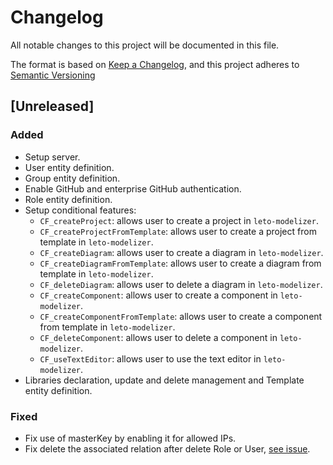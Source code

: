 # Changelog

All notable changes to this project will be documented in this file.

The format is based on [Keep a Changelog](https://keepachangelog.com/en/1.0.0/),
and this project adheres to [Semantic Versioning](https://semver.org/spec/v2.0.0.html)

## [Unreleased]

### Added

* Setup server.
* User entity definition.
* Group entity definition.
* Enable GitHub and enterprise GitHub authentication.
* Role entity definition.
* Setup conditional features:
  * `CF_createProject`: allows user to create a project in `leto-modelizer`.
  * `CF_createProjectFromTemplate`: allows user to create a project from template in `leto-modelizer`.
  * `CF_createDiagram`: allows user to create a diagram in `leto-modelizer`.
  * `CF_createDiagramFromTemplate`: allows user to create a diagram from template in `leto-modelizer`.
  * `CF_deleteDiagram`: allows user to delete a diagram in `leto-modelizer`.
  * `CF_createComponent`: allows user to create a component in `leto-modelizer`.
  * `CF_createComponentFromTemplate`: allows user to create a component from template in `leto-modelizer`.
  * `CF_deleteComponent`: allows user to delete a component in `leto-modelizer`.
  * `CF_useTextEditor`: allows user to use the text editor in `leto-modelizer`.
* Libraries declaration, update and delete management and Template entity definition.

### Fixed

* Fix use of masterKey by enabling it for allowed IPs.
* Fix delete the associated relation after delete Role or User, [see issue](https://github.com/ditrit/leto-modelizer-api/issues/19).
